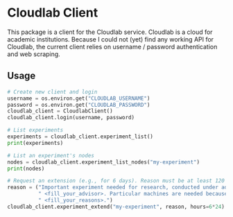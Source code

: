 # Cloudlab Client

This package is a client for the Cloudlab service. Cloudlab is a cloud for
academic institutions. Because I could not (yet) find any working API for
Cloudlab, the current client relies on username / password authentication and
web scraping.


## Usage


```python
# Create new client and login
username = os.environ.get("CLOUDLAB_USERNAME")
password = os.environ.get("CLOUDLAB_PASSWORD")
cloudlab_client = CloudlabClient()
cloudlab_client.login(username, password)

# List experiments
experiments = cloudlab_client.experiment_list()
print(experiments)

# List an experiment's nodes
nodes = cloudlab_client.experiment_list_nodes("my-experiment")
print(nodes)

# Request an extension (e.g., for 6 days). Reason must be at least 120 characters.
reason = ("Important experiment needed for research, conducted under advisor"
          " <fill_your_advisor>. Particular machines are needed because"
          " <fill_your_reasons>.")
cloudlab_client.experiment_extend("my-experiment", reason, hours=6*24)
```
